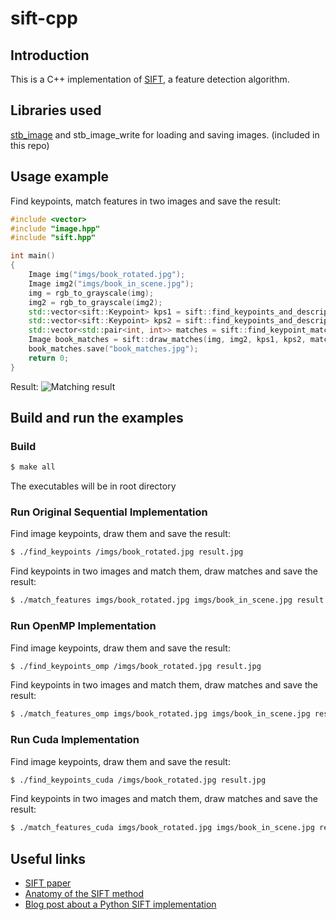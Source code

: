 # sift-cpp

## Introduction
This is a C++ implementation of [SIFT](https://en.wikipedia.org/wiki/Scale-invariant_feature_transform), a feature detection algorithm.

## Libraries used
[stb_image](https://github.com/nothings/stb) and stb_image_write for loading and saving images. (included in this repo)

## Usage example
Find keypoints, match features in two images and save the result:
```cpp
#include <vector>
#include "image.hpp"
#include "sift.hpp"

int main()
{
    Image img("imgs/book_rotated.jpg");
    Image img2("imgs/book_in_scene.jpg");
    img = rgb_to_grayscale(img);
    img2 = rgb_to_grayscale(img2);
    std::vector<sift::Keypoint> kps1 = sift::find_keypoints_and_descriptors(img);
    std::vector<sift::Keypoint> kps2 = sift::find_keypoints_and_descriptors(img2);
    std::vector<std::pair<int, int>> matches = sift::find_keypoint_matches(kps1, kps2);
    Image book_matches = sift::draw_matches(img, img2, kps1, kps2, matches);
    book_matches.save("book_matches.jpg");
    return 0;
}
```

Result:
![Matching result](./imgs/book_matches.jpg)

## Build and run the examples

### Build
```bash
$ make all
```
The executables will be in root directory

### Run Original Sequential Implementation
Find image keypoints, draw them and save the result:
```bash
$ ./find_keypoints /imgs/book_rotated.jpg result.jpg
```

Find keypoints in two images and match them, draw matches and save the result:
```bash
$ ./match_features imgs/book_rotated.jpg imgs/book_in_scene.jpg result.jpg
```

### Run OpenMP Implementation
Find image keypoints, draw them and save the result:
```bash
$ ./find_keypoints_omp /imgs/book_rotated.jpg result.jpg
```

Find keypoints in two images and match them, draw matches and save the result:
```bash
$ ./match_features_omp imgs/book_rotated.jpg imgs/book_in_scene.jpg result.jpg
```

### Run Cuda Implementation
Find image keypoints, draw them and save the result:
```bash
$ ./find_keypoints_cuda /imgs/book_rotated.jpg result.jpg
```

Find keypoints in two images and match them, draw matches and save the result:
```bash
$ ./match_features_cuda imgs/book_rotated.jpg imgs/book_in_scene.jpg result.jpg
```

## Useful links

* [SIFT paper](https://www.cs.ubc.ca/~lowe/papers/ijcv04.pdf)
* [Anatomy of the SIFT method](http://www.ipol.im/pub/art/2014/82/article.pdf)
* [Blog post about a Python SIFT implementation](https://medium.com/@russmislam/implementing-sift-in-python-a-complete-guide-part-1-306a99b50aa5)
